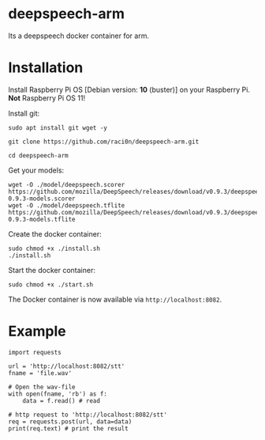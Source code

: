 # deepspeech-arm
Its a deepspeech docker container for arm. 

# Installation

Install Raspberry Pi OS [Debian version: **10** (buster)] on your Raspberry Pi. 
**Not** Raspberry Pi OS 11!

Install git:
```
sudo apt install git wget -y

git clone https://github.com/raci0n/deepspeech-arm.git 

cd deepspeech-arm
```

Get your models:

```
wget -O ./model/deepspeech.scorer https://github.com/mozilla/DeepSpeech/releases/download/v0.9.3/deepspeech-0.9.3-models.scorer
wget -O ./model/deepspeech.tflite https://github.com/mozilla/DeepSpeech/releases/download/v0.9.3/deepspeech-0.9.3-models.tflite

```

Create the docker container:
```
sudo chmod +x ./install.sh
./install.sh
```

Start the docker container:
```
sudo chmod +x ./start.sh
```

The Docker container is now available via `http://localhost:8082`. 

# Example 

```
import requests

url = 'http://localhost:8082/stt'
fname = 'file.wav'

# Open the wav-file 
with open(fname, 'rb') as f:
    data = f.read() # read

# http request to 'http://localhost:8082/stt'
req = requests.post(url, data=data)
print(req.text) # print the result
```

